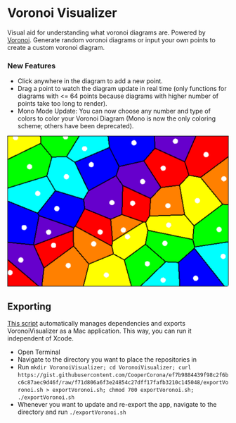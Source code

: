 # Voronoi Visualizer
Visual aid for understanding what voronoi diagrams are.
Powered by [Voronoi](https://github.com/CooperCorona/Voronoi).
Generate random voronoi diagrams or input your own points to create a custom voronoi diagram.

### New Features
* Click anywhere in the diagram to add a new point.
* Drag a point to watch the diagram update in real time (only functions for diagrams with <= 64 points because diagrams with higher number of points take too long to render).
* Mono Mode Update: You can now choose any number and type of colors to color your Voronoi Diagram (Mono is now the only coloring scheme; others have been deprecated).

![](VoronoiDiagramImage.png)

## Exporting
[This script](https://gist.github.com/CooperCorona/ef7b9884439f98c2f6bc6c87aec9d46f) automatically manages dependencies and exports VoronoiVisualizer as a Mac application. This way, you can run it independent of Xcode.

* Open Terminal
* Navigate to the directory you want to place the repositories in
* Run ```mkdir VoronoiVisualizer; cd VoronoiVisualizer; curl https://gist.githubusercontent.com/CooperCorona/ef7b9884439f98c2f6bc6c87aec9d46f/raw/f71d806a6f3e24854c27dff17fafb3210c145048/exportVoronoi.sh > exportVoronoi.sh; chmod 700 exportVoronoi.sh; ./exportVoronoi.sh```
* Whenever you want to update and re-export the app, navigate to the directory and run ```./exportVoronoi.sh```
